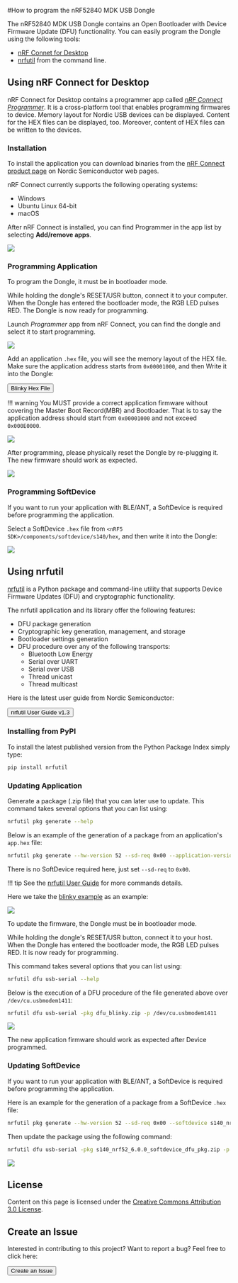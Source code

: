 #How to program the nRF52840 MDK USB Dongle

The nRF52840 MDK USB Dongle contains an Open Bootloader with Device Firmware Update (DFU) functionality. You can easily program the Dongle using the following tools:

* [nRF Connet for Desktop](https://www.nordicsemi.com/eng/Products/Bluetooth-low-energy/nRF-Connect-for-Desktop)
* [nrfutil](https://github.com/NordicSemiconductor/pc-nrfutil/) from the command line.

## Using nRF Connect for Desktop

nRF Connect for Desktop contains a programmer app called [*nRF Connect Programmer*](https://github.com/NordicSemiconductor/pc-nrfconnect-programmer). It is a cross-platform tool that enables programming firmwares to device. Memory layout for Nordic USB devices can be displayed. Content for the HEX files can be displayed, too. Moreover, content of HEX files can be written to the devices.

### Installation

To install the application you can download binaries from the [nRF Connect product page](https://www.nordicsemi.com/eng/Products/Bluetooth-low-energy/nRF-Connect-for-Desktop) on Nordic Semiconductor web pages.

nRF Connect currently supports the following operating systems:

* Windows
* Ubuntu Linux 64-bit
* macOS

After nRF Connect is installed, you can find Programmer in the app list by selecting **Add/remove apps**.

![](assets/images/install-nrf-connect-programmer.png)

### Programming Application

To program the Dongle, it must be in bootloader mode.

While holding the dongle's RESET/USR button, connect it to your computer. When the Dongle has entered the bootloader mode, the RGB LED pulses RED. The Dongle is now ready for programming.

Launch *Programmer* app from nRF Connect, you can find the dongle and select it to start programming.

![](assets/images/launching-programmer.png)

Add an application `.hex` file, you will see the memory layout of the HEX file. Make sure the application address starts from `0x00001000`, and then Write it into the Dongle:

<a href="https://github.com/makerdiary/nrf52840-mdk-usb-dongle/tree/master/examples/nrf5-sdk/blinky/hex"><button data-md-color-primary="red-bud">Blinky Hex File</button></a>

!!! warning
	You MUST provide a correct application firmware without covering the Master Boot Record(MBR) and Bootloader. That is to say the application address should start from `0x00001000` and not exceed `0x000E0000`.

![](assets/images/adding-hex-file.png)

After programming, please physically reset the Dongle by re-plugging it. The new firmware should work as expected.

![](assets/images/blinky_example.jpg)

### Programming SoftDevice

If you want to run your application with BLE/ANT, a SoftDevice is required before programming the application. 

Select a SoftDevice `.hex` file from `<nRF5 SDK>/components/softdevice/s140/hex`, and then write it into the Dongle:

![](assets/images/programming-softdevice.png)

## Using nrfutil

[nrfutil](https://github.com/NordicSemiconductor/pc-nrfutil) is a Python package and command-line utility that supports Device Firmware Updates (DFU) and cryptographic functionality.

The nrfutil application and its library offer the following features:

* DFU package generation
* Cryptographic key generation, management, and storage
* Bootloader settings generation
* DFU procedure over any of the following transports:
  	- Bluetooth Low Energy
	- Serial over UART
	- Serial over USB
	- Thread unicast
	- Thread multicast

Here is the latest user guide from Nordic Semiconductor:

<a href="http://infocenter.nordicsemi.com/pdf/nrfutil_v1.3.pdf"><button data-md-color-primary="red-bud">nrfutil User Guide v1.3</button></a>

### Installing from PyPI

To install the latest published version from the Python Package Index simply type:

``` sh
pip install nrfutil
```

### Updating Application

Generate a package (.zip file) that you can later use to update. This command takes several options that you can list using:

``` sh
nrfutil pkg generate --help
```

Below is an example of the generation of a package from an application's `app.hex` file:

``` sh
nrfutil pkg generate --hw-version 52 --sd-req 0x00 --application-version 1 --application app.hex  app_dfu_package.zip
```

There is no SoftDevice required here, just set `--sd-req` to `0x00`.

!!! tip
    See the [nrfutil User Guide](http://infocenter.nordicsemi.com/pdf/nrfutil_v1.3.pdf) for more commands details.

Here we take the [blinky example](https://github.com/makerdiary/nrf52840-mdk-usb-dongle/tree/master/examples/nrf5-sdk/blinky/hex) as an example:

![](assets/images/generating-dfu-package.png)

To update the firmware, the Dongle must be in bootloader mode.

While holding the dongle's RESET/USR button, connect it to your host. When the Dongle has entered the bootloader mode, the RGB LED pulses RED. It is now ready for programming.

This command takes several options that you can list using:

``` sh
nrfutil dfu usb-serial --help
```

Below is the execution of a DFU procedure of the file generated above over `/dev/cu.usbmodem1411`:

``` sh
nrfutil dfu usb-serial -pkg dfu_blinky.zip -p /dev/cu.usbmodem1411
```

![](assets/images/nrfutil-programming.png)

The new application firmware should work as expected after Device programmed.

### Updating SoftDevice

If you want to run your application with BLE/ANT, a SoftDevice is required before programming the application. 

Here is an example for the generation of a package from a SoftDevice `.hex` file:

``` sh
nrfutil pkg generate --hw-version 52 --sd-req 0x00 --softdevice s140_nrf52_6.0.0_softdevice.hex --sd-id 0xA9 s140_nrf52_6.0.0_softdevice_dfu_pkg.zip
```

Then update the package using the following command:

``` sh
nrfutil dfu usb-serial -pkg s140_nrf52_6.0.0_softdevice_dfu_pkg.zip -p /dev/cu.usbmodem1411
```

![](assets/images/nrfutil-sd-programming.png)


## License
Content on this page is licensed under the [Creative Commons Attribution 3.0 License](https://creativecommons.org/licenses/by/3.0/).


## Create an Issue

Interested in contributing to this project? Want to report a bug? Feel free to click here:

<a href="https://github.com/makerdiary/nrf52840-mdk-usb-dongle/issues/new"><button data-md-color-primary="red-bud"><i class="fa fa-github"></i> Create an Issue</button></a>

